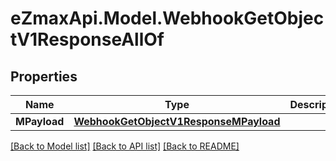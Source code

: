 
# eZmaxApi.Model.WebhookGetObjectV1ResponseAllOf

## Properties

Name | Type | Description | Notes
------------ | ------------- | ------------- | -------------
**MPayload** | [**WebhookGetObjectV1ResponseMPayload**](WebhookGetObjectV1ResponseMPayload.md) |  | 

[[Back to Model list]](../README.md#documentation-for-models)
[[Back to API list]](../README.md#documentation-for-api-endpoints)
[[Back to README]](../README.md)

